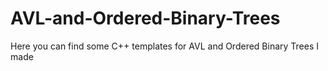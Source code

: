 # AVL-and-Ordered-Binary-Trees
Here you can find some C++ templates for AVL and Ordered Binary Trees I made
